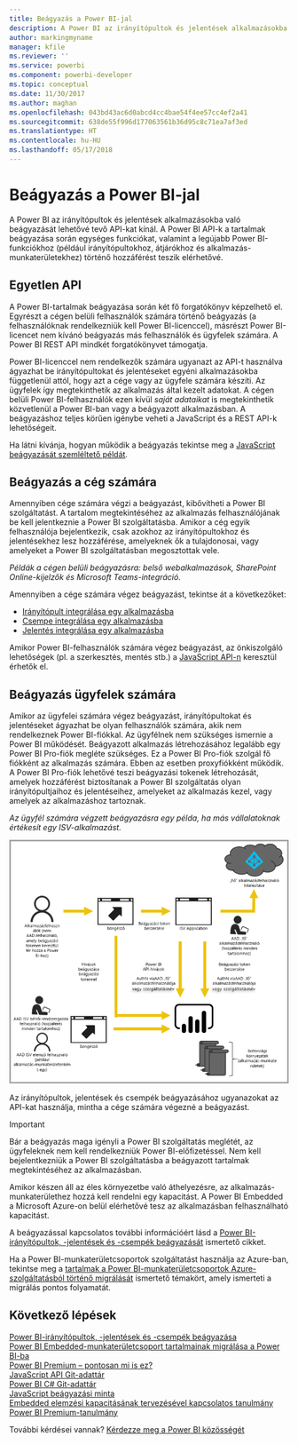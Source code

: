 ```yaml
---
title: Beágyazás a Power BI-jal
description: A Power BI az irányítópultok és jelentések alkalmazásokba való beágyazását lehetővé tevő API-kat kínál.
author: markingmyname
manager: kfile
ms.reviewer: ''
ms.service: powerbi
ms.component: powerbi-developer
ms.topic: conceptual
ms.date: 11/30/2017
ms.author: maghan
ms.openlocfilehash: 043bd43ac6d0abcd4cc4bae54f4ee57cc4ef2a41
ms.sourcegitcommit: 638de55f996d177063561b36d95c8c71ea7af3ed
ms.translationtype: HT
ms.contentlocale: hu-HU
ms.lasthandoff: 05/17/2018
---
```

# <a name="embedding-with-power-bi"></a>Beágyazás a Power BI-jal
A Power BI az irányítópultok és jelentések alkalmazásokba való beágyazását lehetővé tevő API-kat kínál. A Power BI API-k a tartalmak beágyazása során egységes funkciókat, valamint a legújabb Power BI-funkciókhoz (például irányítópultokhoz, átjárókhoz és alkalmazás-munkaterületekhez) történő hozzáférést teszik elérhetővé.

## <a name="a-single-api"></a>Egyetlen API
A Power BI-tartalmak beágyazása során két fő forgatókönyv képzelhető el.  Egyrészt a cégen belüli felhasználók számára történő beágyazás (a felhasználóknak rendelkezniük kell Power BI-licenccel), másrészt Power BI-licencet nem kívánó beágyazás más felhasználók és ügyfelek számára. A Power BI REST API mindkét forgatókönyvet támogatja. 

Power BI-licenccel nem rendelkezők számára ugyanazt az API-t használva ágyazhat be irányítópultokat és jelentéseket egyéni alkalmazásokba függetlenül attól, hogy azt a cége vagy az ügyfele számára készíti. Az ügyfelek így megtekinthetik az alkalmazás által kezelt adatokat. A cégen belüli Power BI-felhasználók ezen kívül *saját adataikat* is megtekinthetik közvetlenül a Power BI-ban vagy a beágyazott alkalmazásban. A beágyazáshoz teljes körűen igénybe veheti a JavaScript és a REST API-k lehetőségeit.

Ha látni kívánja, hogyan működik a beágyazás tekintse meg a [JavaScript beágyazását szemléltető példát](https://microsoft.github.io/PowerBI-JavaScript/demo/).

## <a name="embedding-for-your-organization"></a>Beágyazás a cég számára
Amennyiben cége számára végzi a beágyazást, kibővítheti a Power BI szolgáltatást. A tartalom megtekintéséhez az alkalmazás felhasználójának be kell jelentkeznie a Power BI szolgáltatásba. Amikor a cég egyik felhasználója bejelentkezik, csak azokhoz az irányítópultokhoz és jelentésekhez lesz hozzáférése, amelyeknek ők a tulajdonosai, vagy amelyeket a Power BI szolgáltatásban megosztottak vele. 

*Példák a cégen belüli beágyazásra: belső webalkalmazások, SharePoint Online-kijelzők és Microsoft Teams-integráció.*

Amennyiben a cége számára végez beágyazást, tekintse át a következőket:

* [Irányítópult integrálása egy alkalmazásba](integrate-dashboard.md)
* [Csempe integrálása egy alkalmazásba](integrate-tile.md)
* [Jelentés integrálása egy alkalmazásba](integrate-report.md)

Amikor Power BI-felhasználók számára végez beágyazást, az önkiszolgáló lehetőségek (pl. a szerkesztés, mentés stb.) a [JavaScript API-n](https://github.com/Microsoft/PowerBI-JavaScript) keresztül érhetők el.

## <a name="embedding-for-your-customers"></a>Beágyazás ügyfelek számára
Amikor az ügyfelei számára végez beágyazást, irányítópultokat és jelentéseket ágyazhat be olyan felhasználók számára, akik nem rendelkeznek Power BI-fiókkal. Az ügyfélnek nem szükséges ismernie a Power BI működését. Beágyazott alkalmazás létrehozásához legalább egy Power BI Pro-fiók megléte szükséges. Ez a Power BI Pro-fiók szolgál fő fiókként az alkalmazás számára. Ebben az esetben proxyfiókként működik. A Power BI Pro-fiók lehetővé teszi beágyazási tokenek létrehozását, amelyek hozzáférést biztosítanak a Power BI szolgáltatás olyan irányítópultjaihoz és jelentéseihez, amelyeket az alkalmazás kezel, vagy amelyek az alkalmazáshoz tartoznak. 

*Az ügyfél számára végzett beágyazásra egy példa, ha más vállalatoknak értékesít egy ISV-alkalmazást.*

![A beágyazás folyamata ügyfelek számára végzett beágyazás során](media/embedding/powerbi-embed-flow.png)

Az irányítópultok, jelentések és csempék beágyazásához ugyanazokat az API-kat használja, mintha a cége számára végezné a beágyazást.

> [!IMPORTANT]
> Bár a beágyazás maga igényli a Power BI szolgáltatás meglétét, az ügyfeleknek nem kell rendelkezniük Power BI-előfizetéssel. Nem kell bejelentkezniük a Power BI szolgáltatásba a beágyazott tartalmak megtekintéséhez az alkalmazásban.
> 
> 

Amikor készen áll az éles környezetbe való áthelyezésre, az alkalmazás-munkaterülethez hozzá kell rendelni egy kapacitást. A Power BI Embedded a Microsoft Azure-on belül elérhetővé tesz az alkalmazásban felhasználható kapacitást.

A beágyazással kapcsolatos további információért lásd a [Power BI-irányítópultok, -jelentések és -csempék beágyazását](embedding-content.md) ismertető cikket.

Ha a Power BI-munkaterületcsoportok szolgáltatást használja az Azure-ban, tekintse meg a [tartalmak a Power BI-munkaterületcsoportok Azure-szolgáltatásból történő migrálását](migrate-from-powerbi-embedded.md) ismertető témakört, amely ismerteti a migrálás pontos folyamatát.

## <a name="next-steps"></a>Következő lépések
[Power BI-irányítópultok, -jelentések és -csempék beágyazása](embedding-content.md)  
[Power BI Embedded-munkaterületcsoport tartalmainak migrálása a Power BI-ba](migrate-from-powerbi-embedded.md)  
[Power BI Premium – pontosan mi is ez?](../service-premium.md)  
[JavaScript API Git-adattár](https://github.com/Microsoft/PowerBI-JavaScript)  
[Power BI C# Git-adattár](https://github.com/Microsoft/PowerBI-CSharp)  
[JavaScript beágyazási minta](https://microsoft.github.io/PowerBI-JavaScript/demo/)  
[Embedded elemzési kapacitásának tervezésével kapcsolatos tanulmány](https://aka.ms/pbiewhitepaper)  
[Power BI Premium-tanulmány](https://aka.ms/pbipremiumwhitepaper)  

További kérdései vannak? [Kérdezze meg a Power BI közösségét](http://community.powerbi.com/)


